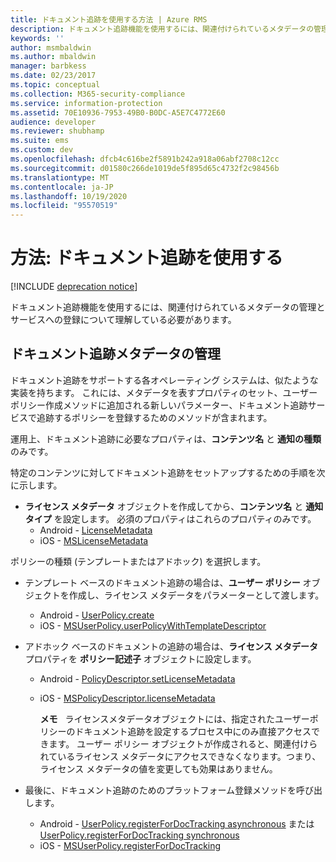 ```yaml
---
title: ドキュメント追跡を使用する方法 | Azure RMS
description: ドキュメント追跡機能を使用するには、関連付けられているメタデータの管理とサービスへの登録について理解している必要があります。
keywords: ''
author: msmbaldwin
ms.author: mbaldwin
manager: barbkess
ms.date: 02/23/2017
ms.topic: conceptual
ms.collection: M365-security-compliance
ms.service: information-protection
ms.assetid: 70E10936-7953-49B0-B0DC-A5E7C4772E60
audience: developer
ms.reviewer: shubhamp
ms.suite: ems
ms.custom: dev
ms.openlocfilehash: dfcb4c616be2f5891b242a918a06abf2708c12cc
ms.sourcegitcommit: d01580c266de1019de5f895d65c4732f2c98456b
ms.translationtype: MT
ms.contentlocale: ja-JP
ms.lasthandoff: 10/19/2020
ms.locfileid: "95570519"
---
```

# <a name="how-to-use-document-tracking"></a>方法: ドキュメント追跡を使用する

[!INCLUDE [deprecation notice](../includes/deprecation-warning.md)]

ドキュメント追跡機能を使用するには、関連付けられているメタデータの管理とサービスへの登録について理解している必要があります。

## <a name="managing-document-tracking-metadata"></a>ドキュメント追跡メタデータの管理

ドキュメント追跡をサポートする各オペレーティング システムは、似たような実装を持ちます。 これには、メタデータを表すプロパティのセット、ユーザー ポリシー作成メソッドに追加される新しいパラメーター、ドキュメント追跡サービスで追跡するポリシーを登録するためのメソッドが含まれます。

運用上、ドキュメント追跡に必要なプロパティは、**コンテンツ名** と **通知の種類** のみです。

特定のコンテンツに対してドキュメント追跡をセットアップするための手順を次に示します。

- **ライセンス メタデータ** オブジェクトを作成してから、**コンテンツ名** と **通知タイプ** を設定します。 必須のプロパティはこれらのプロパティのみです。
  - Android - [LicenseMetadata](/previous-versions/windows/desktop/msipcthin2/licensemetadata-interface-java)
  -  iOS - [MSLicenseMetadata](/previous-versions/windows/desktop/msipcthin2/mslicensemetadata-class-objc)

ポリシーの種類 (テンプレートまたはアドホック) を選択します。
- テンプレート ベースのドキュメント追跡の場合は、**ユーザー ポリシー** オブジェクトを作成し、ライセンス メタデータをパラメーターとして渡します。
  - Android - [UserPolicy.create](/previous-versions/windows/desktop/msipcthin2/userpolicy-class-java)
  - iOS - [MSUserPolicy.userPolicyWithTemplateDescriptor](/previous-versions/windows/desktop/msipcthin2/msuserpolicy-templatedescriptor-property-objc)

- アドホック ベースのドキュメントの追跡の場合は、**ライセンス メタデータ** プロパティを **ポリシー記述子** オブジェクトに設定します。
  - Android - [PolicyDescriptor.setLicenseMetadata](/previous-versions/windows/desktop/msipcthin2/policydescriptor-setlicensemetadata-java)
  - iOS -  [MSPolicyDescriptor.licenseMetadata](/previous-versions/windows/desktop/msipcthin2/mspolicydescriptor-licensemetadata-property-objc)

    **メモ**   ライセンスメタデータオブジェクトには、指定されたユーザーポリシーのドキュメント追跡を設定するプロセス中にのみ直接アクセスできます。 ユーザー ポリシー オブジェクトが作成されると、関連付けられているライセンス メタデータにアクセスできなくなります。つまり、ライセンス メタデータの値を変更しても効果はありません。

     

- 最後に、ドキュメント追跡のためのプラットフォーム登録メソッドを呼び出します。
  - Android - [UserPolicy.registerForDocTracking asynchronous](/previous-versions/windows/desktop/msipcthin2/userpolicy-registerfordoctracking-boolean--sting--authenticationcallback--creationcallback--java) または [UserPolicy.registerForDocTracking synchronous](/previous-versions/windows/desktop/msipcthin2/userpolicy-registerfordoctracking-synchronous-method-java)
  - iOS - [MSUserPolicy.registerForDocTracking](/previous-versions/windows/desktop/msipcthin2/msuserpolicy-registerfordoctracking-userid-authenticationcallback-completionblock-method-objc)